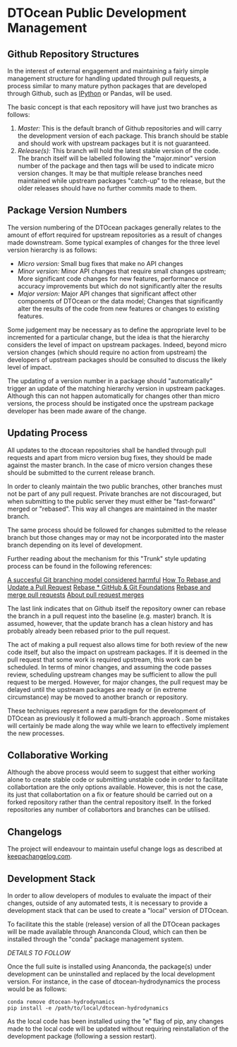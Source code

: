 # DTOcean Public Development Management

## Github Repository Structures

In the interest of external engagement and maintaining a fairly simple
management structure for handling updated through pull requests, a process
similar to many mature python packages that are developed through Github, 
such as [IPython][6] or Pandas, will be used.

The basic concept is that each repository will have just two branches as
follows:

1. *Master:* This is the default branch of Github repositories and will carry
   the development version of each package. This branch should be stable and
   should work with upstream packages but it is not guaranteed.
2. *Release(s):* This branch will hold the latest stable version of the code. 
   The branch itself will be labelled following the "major.minor" version number
   of the package and then tags will be used to indicate micro version changes.
   It may be that multiple release branches need maintained while upstream
   packages "catch-up" to the release, but the older releases should have no
   further commits made to them.
   
## Package Version Numbers

The version numbering of the DTOcean packages generally relates to the amount of
effort required for upstream repositories as a result of changes made
downstream. Some typical examples of changes for the three level version
hierarchy is as follows:

+ *Micro version:* Small bug fixes that make no API changes
+ *Minor version:* Minor API changes that require small changes upstream;
  More significant code changes for new features, performance or accuracy 
  improvements but which do not significantly alter the results
+ *Major version:*  Major API changes that significant affect other components
  of DTOcean or the data model; Changes that significantly alter the results of
  the code from new features or changes to existing features.

Some judgement may be necessary as to define the appropriate level to be
incremented for a particular change, but the idea is that the hierarchy
considers the level of impact on upstream packages. Indeed, beyond micro version
changes (which should require no action from upstream) the developers of
upstream packages should be consulted to discuss the likely level of impact.

The updating of a version number in a package should "automatically" trigger
an update of the matching hierarchy version in upstream packages. Although this
can not happen automatically for changes other than micro versions, the process
should be instigated once the upstream package developer has been made aware of
the change.

## Updating Process

All updates to the dtocean repositories shall be handled through pull requests
and apart from micro version bug fixes, they should be made against the
master branch. In the case of micro version changes these should be submitted to
the current release branch.

In order to cleanly maintain the two public branches, other branches must not
be part of any pull request. Private branches are not discouraged, but when
submitting to the public server they must either be "fast-forward" merged or
"rebased". This way all changes are maintained in the master branch.

The same process should be followed for changes submitted to the release branch
but those changes may or may not be incorporated into the master branch
depending on its level of development.

Further reading about the mechanism for this "Trunk" style updating process can
be found in the following references:

[A succesful Git branching model considered harmful][1]
[How To Rebase and Update a Pull Request][2]
[Rebase \* GitHub & Git Foundations][3]
[Rebase and merge pull requests][4]
[About pull request merges][5]

The last link indicates that on Github itself the repository owner can rebase
the branch in a pull request into the baseline (e.g. master) branch. It is
assumed, however, that the update branch has a clean history and has probably
already been rebased prior to the pull request.

The act of making a pull request also allows time for both review of the new
code itself, but also the impact on upstream packages. If it is deemed in the
pull request that some work is required upstream, this work can be scheduled.
In terms of minor changes, and assuming the code passes review, scheduling
upstream changes may be sufficient to allow the pull request to be merged.
However, for major changes, the pull request may be delayed until the upstream
packages are ready or (in extreme circumstance) may be moved to another branch
or repository.

These techniques represent a new paradigm for the development of DTOcean as
previously it followed a multi-branch approach . Some mistakes will certainly be 
made along the way while we learn to effectively implement the new processes.

## Collaborative Working

Although the above process would seem to suggest that either working alone to 
create stable code or submitting unstable code in order to facilitate 
collabortation are the only options available. However, this is not the case, 
its just that collabortation on a fix or feature should be carried out on a 
forked repository rather than the central repository itself. In the forked 
repositories any number of collabortors and branches can be utilised. 

## Changelogs

The project will endeavour to maintain useful change logs as described at
[keepachangelog.com](http://keepachangelog.com).

## Development Stack

In order to allow developers of modules to evaluate the impact of their changes,
outside of any automated tests, it is necessary to provide a development stack
that can be used to create a "local" version of DTOcean.

To facilitate this the stable (release) version of all the DTOcean packages will
be made available through Ananconda Cloud, which can then be installed through
the "conda" package management system.

*DETAILS TO FOLLOW*

Once the full suite is installed using Ananconda, the package(s) under
development can be uninstalled and replaced by the local development version.
For instance, in the case of dtocean-hydrodynamics the process would be as
follows:

```
conda remove dtocean-hydrodynamics
pip install -e /path/to/local/dtocean-hydrodynamics
```

As the local code has been installed using the "e" flag of pip, any changes
made to the local code will be updated without requiring reinstallation of the
development package (following a session restart).

[1]: https://barro.github.io/2016/02/a-succesful-git-branching-model-considered-harmful/
[2]: https://www.digitalocean.com/community/tutorials/how-to-rebase-and-update-a-pull-request
[3]: https://youtu.be/SxzjZtJwOgo
[4]: https://github.com/blog/2243-rebase-and-merge-pull-requests
[5]: https://help.github.com/articles/about-pull-request-merges/
[6]: https://github.com/ipython/ipython/wiki/Dev:-GitHub-workflow

